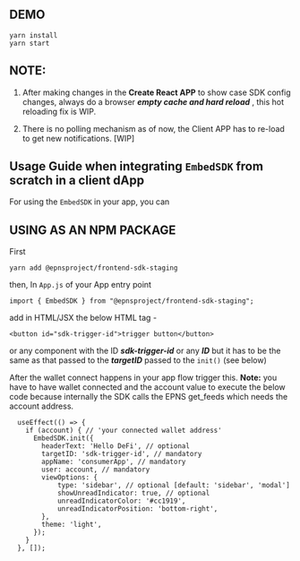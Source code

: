 ## DEMO

```
yarn install
yarn start
```

## NOTE: 
1. After making changes in the **Create React APP** to show case SDK config changes, always do a browser ***empty cache and hard reload***
, this hot reloading fix is WIP.

2. There is no polling mechanism as of now, the Client APP has to re-load to get new notifications. [WIP]


## Usage Guide when integrating `EmbedSDK` from scratch in a client dApp
For using the `EmbedSDK` in your app, you can 

USING AS AN NPM PACKAGE
------------------------
First

    yarn add @epnsproject/frontend-sdk-staging

then, In `App.js` of your App entry point


    import { EmbedSDK } from "@epnsproject/frontend-sdk-staging";


add in HTML/JSX the below HTML tag -


    <button id="sdk-trigger-id">trigger button</button>

or any component with the ID ***sdk-trigger-id*** or any ***ID*** but it has to be the same as that passed to the
***targetID*** passed to the `init()` (see below)

After the wallet connect happens in your app flow trigger this. 
**Note:** you have to have wallet connected and the account value to execute the below code because internally the SDK calls the EPNS get_feeds which needs the account address.

```
  useEffect(() => {
    if (account) { // 'your connected wallet address'
      EmbedSDK.init({
        headerText: 'Hello DeFi', // optional
        targetID: 'sdk-trigger-id', // mandatory
        appName: 'consumerApp', // mandatory
        user: account, // mandatory
        viewOptions: {
            type: 'sidebar', // optional [default: 'sidebar', 'modal']
            showUnreadIndicator: true, // optional
            unreadIndicatorColor: '#cc1919',
            unreadIndicatorPosition: 'bottom-right',
        },
        theme: 'light',
      });
    }
  }, []);
```